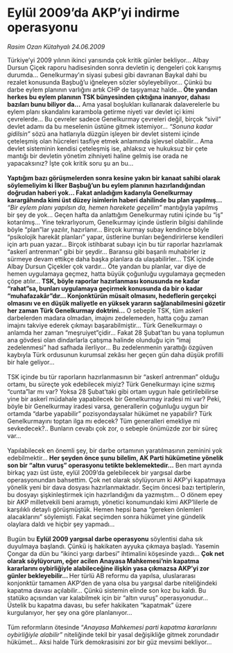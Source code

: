 # Eylül 2009’da AKP’yi indirme operasyonu

*Rasim Ozan Kütahyalı 24.06.2009*

<div class="taraf_structure_2col_1zq">
<div class="margen_n">



 <p>Türkiye’yi 2009 yılının ikinci yarısında çok kritik günler bekliyor... Albay Dursun Çiçek raporu hadisesinden sonra devletin iç dengeleri çok karışmış durumda... Genelkurmay’ın siyasi şubesi gibi davranan Baykal dahi bu rezalet konusunda Başbuğ’u iğneleyen sözler söyleyebiliyor... Çünkü bu darbe eylem planının varlığını artık CHP de taşıyamaz halde...<b> Öte yandan herkes bu eylem planının TSK bünyesinden çıktığına inanıyor, dahası bazıları bunu biliyor da...</b> Ama yasal boşlukları kullanarak dalaverelerle bu eylem planı skandalını karambola getirme niyeti var devlet içi kimi çevrelerde... Bu çevreler sadece Genelkurmay çevreleri değil, birçok “sivil” devlet adamı da bu meselenin üstüne gitmek istemiyor... <i>“Sonuna kadar gidilsin”</i> sözü ana hatlarıyla düzgün işleyen bir devlet sistemi içinde çeteleşmiş olan hücreleri tasfiye etmek anlamında işlevsel olabilir... Ama devlet sisteminin kendisi çeteleşmiş ise, ahlaksız ve hukuksuz bir çete mantığı bir devletin yönetim zihniyeti haline gelmiş ise orada ne yapacaksınız? İşte çok kritik soru şu an bu... <b><br/><br/>Yaptığım bazı görüşmelerden sonra kesine yakın bir kanaat sahibi olarak söylemeliyim ki İlker Başbuğ’un bu eylem planının hazırlandığından doğrudan haberi yok... Fakat anladığım kadarıyla Genelkurmay karargâhında kimi üst düzey isimlerin haberi dahilinde bu plan yapılmış...</b> <i>“Bir eylem planı yapılsın da, hemen harekete geçelim”</i> mantığıyla yapılmış bir şey de yok... Geçen hafta da anlattığım Genelkurmay rutini içinde bu “iş” kotarılmış... Yine tekrarlıyorum, Genelkurmay içinde üstlerin bilgisi dahilinde böyle “plan”lar yazılır, hazırlanır... Birçok kurmay subay kendince böyle “psikolojik harekât planları” yapar, üstlerine bunları beğendirirlerse kendileri için artı puan yazar... Birçok istihbarat subayı için bu tür raporlar hazırlamak “askerî antrenman” gibi bir şeydir... Baransu gibi başarılı muhabirler iz sürmeye devam ettikçe daha başka planlara da ulaşabilirler... TSK içinde Albay Dursun Çiçekler çok vardır... Öte yandan bu planlar, var diye de hemen uygulamaya geçmez, hatta büyük çoğunluğu uygulamaya geçmeden çöpe atılır...<b> TSK, böyle raporlar hazırlanması konusunda ne kadar “rahat”sa, bunları uygulamaya geçirmek konusunda da bir o kadar “muhafazakâr”dır... Konjonktürün müsait olmasını, hedeflerin gerçekçi olmasını ve en düşük maliyetle en yüksek yararın sağlanabilmesini gözetir her zaman Türk Genelkurmay doktrini...</b> O sebeple TSK, tüm askerî darbelerden madara olmadan, imajını zedelemeden, hatta çoğu zaman imajını takviye ederek çıkmayı başarabilmiştir... Türk Genelkurmayı o anlamda her zaman “meşruiyet”çidir... Fakat 28 Şubat’tan bu yana toplumun ana gövdesi olan dindarlarla çatışma halinde olunduğu için “imaj zedelenmesi” had safhada ilerliyor... Bu zedelenmenin yarattığı özgüven kaybıyla Türk ordusunun kurumsal zekâsı her geçen gün daha düşük profilli bir hale geliyor... <br/><br/>TSK içinde bu tür raporların hazırlanmasının bir “askerî antrenman” olduğu ortamı, bu süreçte yok edebilecek miyiz? Türk Genelkurmayı içine sızmış “cunta”lar mı var? Yoksa 28 Şubat’taki gibi ortam uygun hale getirilebilirse yine bir askerî müdahale yapabilecek bir Genelkurmay iradesi mi var? Peki, böyle bir Genelkurmay iradesi varsa, generallerin çoğunluğu uygun bir ortamda “darbe yapabilir” pozisyondaysalar hükümet ne yapabilir? Türk Genelkurmayını toptan ilga mı edecek? Tüm generalleri emekliye mi sevkedecek?.. Bunların cevabı çok zor, o sebeple önümüzde zor bir süreç var... <br/><br/>Yapılabilecek en önemli şey, bir darbe ortamının yaratılmasının zeminini yok edebilmektir... <b>Her şeyden önce şunu bilelim, AK Parti hükümetine yönelik son bir “altın vuruş” operasyonu tetikte beklemektedir...</b> Ben mart ayında birkaç yazı üst üste, eylül 2009’da gelebilecek bir yargısal darbe operasyonundan bahsettim. Çok net olarak söylüyorum ki AKP’yi kapatmaya yönelik yeni bir dava dosyası hazırlanmaktadır. Seçim öncesi bazı tertiplerin, bu dosyayı şişkinleştirmek için hazırlandığını da yazmıştım... O dönem epey bir AKP milletvekili beni aramıştı, yönetici konumundaki kimi AKP’lilerle de karşılıklı detaylı görüşmüştük. Hemen hepsi bana “gereken önlemleri alacaklarını” söylemişti. Fakat seçimden sonra hükümet yine gündelik olaylara daldı ve hiçbir şey yapmadı... <br/><br/>Bugün bu <b>Eylül 2009 yargısal darbe operasyonu</b> söylentisi daha sık duyulmaya başlandı. Çünkü iş hakikaten ayyuka çıkmaya başladı. Yasemin Çongar da dün bu “ikinci yargı darbesi” ihtimalini köşesinde yazdı... <b>Çok net olarak söylüyorum, eğer acilen Anayasa Mahkemesi’nin kapatma kararlarını oybirliğiyle alabileceğine ilişkin yasa çıkmazsa AKP’yi zor günler bekleyebilir... </b>Her türlü AB reformu da yapılsa, uluslararası konjonktür tamamen AKP’den de yana olsa bu yargısal darbe niteliğindeki kapatma davası açılabilir... Çünkü sistemin elinde son koz bu kaldı. Bu statüko açısından var kalabilmek için bir “altın vuruş” operasyonudur... Üstelik bu kapatma davası, bu sefer hakikaten “kapatmak” üzere kurgulanıyor, her şey ona göre planlanıyor... <br/><br/>Tüm reformların ötesinde “<i>Anayasa Mahkemesi parti kapatma kararlarını oybirliğiyle alabilir”</i> niteliğinde tekil bir yasal değişikliğe gitmek zorundadır hükümet... Aksi halde Türk demokrasisini zor bir güz mevsimi bekliyor...</p>
<br/>
<br/>
<br/>



<br/>


<div id="taraf_not">
</div>

</div>


</div>
